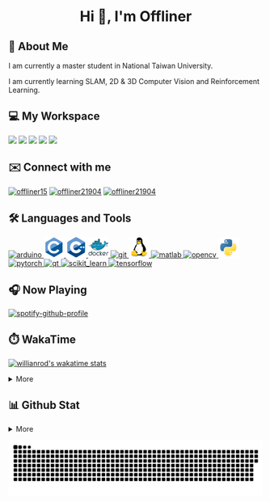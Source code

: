 <h1 align="center">Hi 👋, I'm Offliner</h1>

<h2 align="left">🔭 About Me</h2>
<p>I am currently a master student in National Taiwan University.</p>
<p>I am currently learning SLAM, 2D & 3D Computer Vision and Reinforcement Learning.</p>

<h2 align="left">💻 My Workspace</h2>
<p align='left'>
  <img src="https://img.shields.io/badge/windows-%230078D6.svg?&style=for-the-badge&logo=windows&logoColor=white" />
  <img src="https://img.shields.io/badge/Ubuntu-E95420?style=for-the-badge&logo=ubuntu&logoColor=white" />
  <img src="https://img.shields.io/badge/intel-core%20i7%2012th-%230071C5.svg?&style=for-the-badge&logo=intel&logoColor=white" />
  <img src="https://img.shields.io/badge/RAM-16GB-%230071C5.svg?&style=for-the-badge&logoColor=white" />
  <img src="https://img.shields.io/badge/nvidia-gtx%203050-%2376B900.svg?&style=for-the-badge&logo=nvidia&logoColor=white" />
</p>

<h2 align="left">✉️ Connect with me</h2>
<p align="left">
<a href="https://twitter.com/offliner15" target="blank"><img align="center" src="https://raw.githubusercontent.com/rahuldkjain/github-profile-readme-generator/master/src/images/icons/Social/twitter.svg" alt="offliner15" height="30" width="40" /></a>
<a href="https://fb.com/offliner21904" target="blank"><img align="center" src="https://raw.githubusercontent.com/rahuldkjain/github-profile-readme-generator/master/src/images/icons/Social/facebook.svg" alt="offliner21904" height="30" width="40" /></a>
<a href="https://instagram.com/offliner21904" target="blank"><img align="center" src="https://raw.githubusercontent.com/rahuldkjain/github-profile-readme-generator/master/src/images/icons/Social/instagram.svg" alt="offliner21904" height="30" width="40" /></a>
</p>

<h2 align="left">🛠️ Languages and Tools</h2>
<p align="left"> <a href="https://www.arduino.cc/" target="_blank" rel="noreferrer"> <img src="https://cdn.worldvectorlogo.com/logos/arduino-1.svg" alt="arduino" width="40" height="40"/> </a> <a href="https://www.cprogramming.com/" target="_blank" rel="noreferrer"> <img src="https://raw.githubusercontent.com/devicons/devicon/master/icons/c/c-original.svg" alt="c" width="40" height="40"/> </a> <a href="https://www.w3schools.com/cpp/" target="_blank" rel="noreferrer"> <img src="https://raw.githubusercontent.com/devicons/devicon/master/icons/cplusplus/cplusplus-original.svg" alt="cplusplus" width="40" height="40"/> </a> <a href="https://www.docker.com/" target="_blank" rel="noreferrer"> <img src="https://raw.githubusercontent.com/devicons/devicon/master/icons/docker/docker-original-wordmark.svg" alt="docker" width="40" height="40"/> </a> <a href="https://git-scm.com/" target="_blank" rel="noreferrer"> <img src="https://www.vectorlogo.zone/logos/git-scm/git-scm-icon.svg" alt="git" width="40" height="40"/> </a> <a href="https://www.linux.org/" target="_blank" rel="noreferrer"> <img src="https://raw.githubusercontent.com/devicons/devicon/master/icons/linux/linux-original.svg" alt="linux" width="40" height="40"/> </a> <a href="https://www.mathworks.com/" target="_blank" rel="noreferrer"> <img src="https://upload.wikimedia.org/wikipedia/commons/2/21/Matlab_Logo.png" alt="matlab" width="40" height="40"/> </a> <a href="https://opencv.org/" target="_blank" rel="noreferrer"> <img src="https://www.vectorlogo.zone/logos/opencv/opencv-icon.svg" alt="opencv" width="40" height="40"/> </a> <a href="https://www.python.org" target="_blank" rel="noreferrer"> <img src="https://raw.githubusercontent.com/devicons/devicon/master/icons/python/python-original.svg" alt="python" width="40" height="40"/> </a> <a href="https://pytorch.org/" target="_blank" rel="noreferrer"> <img src="https://www.vectorlogo.zone/logos/pytorch/pytorch-icon.svg" alt="pytorch" width="40" height="40"/> </a> <a href="https://www.qt.io/" target="_blank" rel="noreferrer"> <img src="https://upload.wikimedia.org/wikipedia/commons/0/0b/Qt_logo_2016.svg" alt="qt" width="40" height="40"/> </a> <a href="https://scikit-learn.org/" target="_blank" rel="noreferrer"> <img src="https://upload.wikimedia.org/wikipedia/commons/0/05/Scikit_learn_logo_small.svg" alt="scikit_learn" width="40" height="40"/> </a> <a href="https://www.tensorflow.org" target="_blank" rel="noreferrer"> <img src="https://www.vectorlogo.zone/logos/tensorflow/tensorflow-icon.svg" alt="tensorflow" width="40" height="40"/> </a> </p>

<h2 align="left">🎧 Now Playing</h2>

[![spotify-github-profile](https://spotify-github-profile.vercel.app/api/view?uid=31uty524335ljnrrlnyjnf34z55i&cover_image=true&theme=novatorem&show_offline=false&background_color=121212&bar_color=53b14f&bar_color_cover=false)](https://spotify-github-profile.vercel.app/api/view?uid=31uty524335ljnrrlnyjnf34z55i&redirect=true)

<h2 align="left">⏱️ WakaTime</h2>

[![willianrod's wakatime stats](https://github-readme-stats.vercel.app/api/wakatime?username=63a538e6-ad4f-403f-8640-82e050c36643&layout=compact)](https://github.com/anuraghazra/github-readme-stats)

<details>
<summary>More</summary>

<!--START_SECTION:waka-->
![Code Time](http://img.shields.io/badge/Code%20Time-494%20hrs%2019%20mins-blue)

![Profile Views](http://img.shields.io/badge/Profile%20Views-5-blue)

**🐱 My GitHub Data** 

> 🏆 11 Contributions in the Year 2023
 > 
> 📦 4.8 MB Used in GitHub's Storage 
 > 
> 🚫 Not Opted to Hire
 > 
> 📜 40 Public Repositories 
 > 
> 🔑 22 Private Repositories  
 > 
**I'm a Night 🦉** 

```text
🌞 Morning    101 commits    ███░░░░░░░░░░░░░░░░░░░░░░   12.04% 
🌆 Daytime    244 commits    ███████░░░░░░░░░░░░░░░░░░   29.08% 
🌃 Evening    221 commits    ██████░░░░░░░░░░░░░░░░░░░   26.34% 
🌙 Night      273 commits    ████████░░░░░░░░░░░░░░░░░   32.54%

```
📅 **I'm Most Productive on Thursday** 

```text
Monday       114 commits    ███░░░░░░░░░░░░░░░░░░░░░░   13.59% 
Tuesday      120 commits    ███░░░░░░░░░░░░░░░░░░░░░░   14.3% 
Wednesday    117 commits    ███░░░░░░░░░░░░░░░░░░░░░░   13.95% 
Thursday     180 commits    █████░░░░░░░░░░░░░░░░░░░░   21.45% 
Friday       86 commits     ██░░░░░░░░░░░░░░░░░░░░░░░   10.25% 
Saturday     107 commits    ███░░░░░░░░░░░░░░░░░░░░░░   12.75% 
Sunday       115 commits    ███░░░░░░░░░░░░░░░░░░░░░░   13.71%

```


📊 **This Week I Spent My Time On** 

```text
⌚︎ Time Zone: Asia/Taipei

💬 Programming Languages: 
Python                   2 hrs 57 mins       ████████████████████░░░░░   79.98% 
Bash                     26 mins             ███░░░░░░░░░░░░░░░░░░░░░░   11.99% 
Other                    11 mins             █░░░░░░░░░░░░░░░░░░░░░░░░   5.31% 
Markdown                 2 mins              ░░░░░░░░░░░░░░░░░░░░░░░░░   1.05% 
Makefile                 2 mins              ░░░░░░░░░░░░░░░░░░░░░░░░░   1.01%

🔥 Editors: 
VS Code                  3 hrs 41 mins       █████████████████████████   100.0%

🐱‍💻 Projects: 
myResearch               2 hrs 43 mins       ██████████████████░░░░░░░   73.68% 
offliner                 32 mins             ███░░░░░░░░░░░░░░░░░░░░░░   14.82% 
CDial-GPT                17 mins             ██░░░░░░░░░░░░░░░░░░░░░░░   8.06% 
EVA                      4 mins              ░░░░░░░░░░░░░░░░░░░░░░░░░   2.01% 
Dialogue_System          3 mins              ░░░░░░░░░░░░░░░░░░░░░░░░░   1.43%

💻 Operating System: 
Linux                    3 hrs 31 mins       ███████████████████████░░   95.35% 
Windows                  10 mins             █░░░░░░░░░░░░░░░░░░░░░░░░   4.65%

```

**I Mostly Code in Python** 

```text
Python                   24 repos            █████████░░░░░░░░░░░░░░░░   38.71% 
C++                      18 repos            ███████░░░░░░░░░░░░░░░░░░   29.03% 
C                        8 repos             ███░░░░░░░░░░░░░░░░░░░░░░   12.9% 
Jupyter Notebook         5 repos             ██░░░░░░░░░░░░░░░░░░░░░░░   8.06% 
Verilog                  2 repos             ░░░░░░░░░░░░░░░░░░░░░░░░░   3.23%

```


**Timeline**

![Chart not found](https://raw.githubusercontent.com/Offliners/Offliners/main/charts/bar_graph.png) 


 Last Updated on 20/01/2023 18:46:11 UTC
<!--END_SECTION:waka-->

</details>

<h2 align="left">📊 Github Stat</h2>
<details>
 <summary>More</summary>
 
 [![GitHub Streak](https://streak-stats.demolab.com?user=Offliners&hide_border=true)](https://git.io/streak-stats)
 
 <img height="180px" src="https://github-readme-stats.vercel.app/api?username=Offliners&&hide_border=true" /><img height="180px" src="https://github-readme-stats.vercel.app/api/top-langs/?username=offliners&layout=compact" />
</details>

![GitHub Snake Light](https://github.com/Offliners/Offliners/blob/output/github-contribution-grid-snake.svg)
